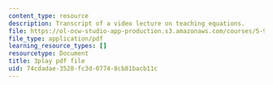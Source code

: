 ```yaml
---
content_type: resource
description: Transcript of a video lecture on teaching equations.
file: https://ol-ocw-studio-app-production.s3.amazonaws.com/courses/5-95j-teaching-college-level-science-and-engineering-spring-2009/74cdadae3528fc3d07748cb81bacb11c_gyboshu425k.pdf
file_type: application/pdf
learning_resource_types: []
resourcetype: Document
title: 3play pdf file
uid: 74cdadae-3528-fc3d-0774-8cb81bacb11c
---
```


